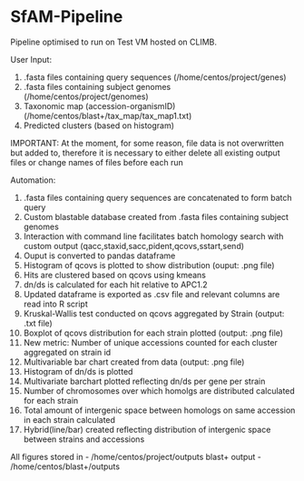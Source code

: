 # SfAM-Pipeline
Pipeline optimised to run on Test VM hosted on CLIMB.

User Input: 
1. .fasta files containing query sequences (/home/centos/project/genes)
2. .fasta files containing subject genomes (/home/centos/project/genomes)
3. Taxonomic map (accession-organismID)(/home/centos/blast+/tax_map/tax_map1.txt)
4. Predicted clusters (based on histogram)

IMPORTANT: At the moment, for some reason, file data is not overwritten but added to, therefore it is necessary to either delete all existing output files or change names of files before each run

Automation:
1. .fasta files containing query sequences are concatenated to form batch query
2. Custom blastable database created from .fasta files containing subject genomes
3. Interaction with command line facilitates batch homology search with custom output (qacc,staxid,sacc,pident,qcovs,sstart,send)
4. Ouput is converted to pandas dataframe 
5. Histogram of qcovs is plotted to show distribution (ouput: .png file)
6. Hits are clustered based on qcovs using kmeans
7. dn/ds is calculated for each hit relative to APC1.2
8. Updated dataframe is exported as .csv file and relevant columns are read into R script
9. Kruskal-Wallis test conducted on qcovs aggregated by Strain (output: .txt file)
10. Boxplot of qcovs distribution for each strain plotted (output: .png file)
11. New metric: Number of unique accessions counted for each cluster aggregated on strain id
12. Multivariable bar chart created from data (output: .png file)
13. Histogram of dn/ds is plotted
14. Multivariate barchart plotted reflecting dn/ds per gene per strain 
15. Number of chromosomes over which homolgs are distributed calculated for each strain
16. Total amount of intergenic space between homologs on same accession in each strain calculated
17. Hybrid(line/bar) created reflecting distribution of intergenic space between strains and accessions

All figures stored in - /home/centos/project/outputs
blast+ output - /home/centos/blast+/outputs
